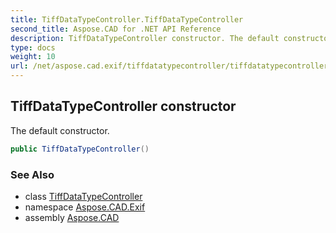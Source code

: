```yaml
---
title: TiffDataTypeController.TiffDataTypeController
second_title: Aspose.CAD for .NET API Reference
description: TiffDataTypeController constructor. The default constructor
type: docs
weight: 10
url: /net/aspose.cad.exif/tiffdatatypecontroller/tiffdatatypecontroller/
---
```

## TiffDataTypeController constructor

The default constructor.

```csharp
public TiffDataTypeController()
```

### See Also

* class [TiffDataTypeController](../)
* namespace [Aspose.CAD.Exif](../../tiffdatatypecontroller/)
* assembly [Aspose.CAD](../../../)


